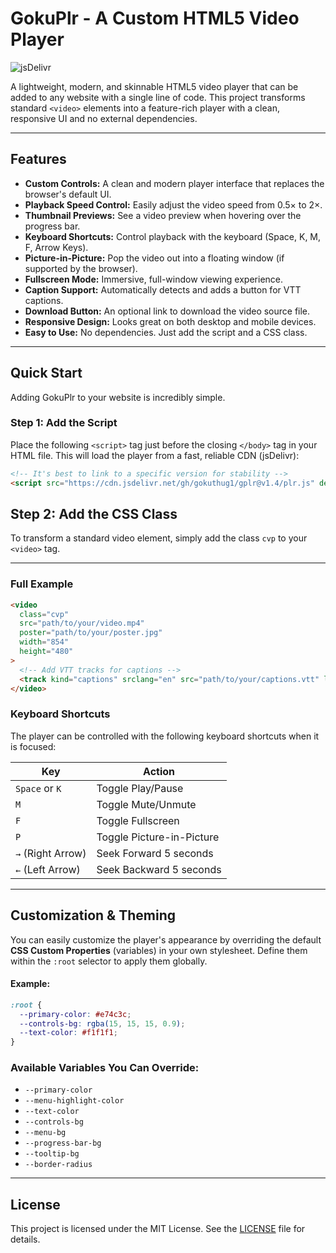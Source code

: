 # GokuPlr - A Custom HTML5 Video Player

![jsDelivr](https://data.jsdelivr.com/v1/package/gh/gokuthug1/gplr/badge)

A lightweight, modern, and skinnable HTML5 video player that can be added to any website with a single line of code. This project transforms standard `<video>` elements into a feature-rich player with a clean, responsive UI and no external dependencies.

---

## Features

- **Custom Controls:** A clean and modern player interface that replaces the browser's default UI.
- **Playback Speed Control:** Easily adjust the video speed from 0.5× to 2×.
- **Thumbnail Previews:** See a video preview when hovering over the progress bar.
- **Keyboard Shortcuts:** Control playback with the keyboard (Space, K, M, F, Arrow Keys).
- **Picture-in-Picture:** Pop the video out into a floating window (if supported by the browser).
- **Fullscreen Mode:** Immersive, full-window viewing experience.
- **Caption Support:** Automatically detects and adds a button for VTT captions.
- **Download Button:** An optional link to download the video source file.
- **Responsive Design:** Looks great on both desktop and mobile devices.
- **Easy to Use:** No dependencies. Just add the script and a CSS class.

---

## Quick Start

Adding GokuPlr to your website is incredibly simple.

### Step 1: Add the Script

Place the following `<script>` tag just before the closing `</body>` tag in your HTML file. This will load the player from a fast, reliable CDN (jsDelivr):

```html
<!-- It's best to link to a specific version for stability -->
<script src="https://cdn.jsdelivr.net/gh/gokuthug1/gplr@v1.4/plr.js" defer></script>
```
## Step 2: Add the CSS Class

To transform a standard video element, simply add the class `cvp` to your `<video>` tag.

---

### Full Example

```html
<video
  class="cvp"
  src="path/to/your/video.mp4"
  poster="path/to/your/poster.jpg"
  width="854"
  height="480"
>
  <!-- Add VTT tracks for captions -->
  <track kind="captions" srclang="en" src="path/to/your/captions.vtt" label="English" default />
</video>
```


### Keyboard Shortcuts

The player can be controlled with the following keyboard shortcuts when it is focused:

| **Key**           | **Action**                  |
|-------------------|-----------------------------|
| `Space` or `K`     | Toggle Play/Pause           |
| `M`               | Toggle Mute/Unmute          |
| `F`               | Toggle Fullscreen           |
| `P`               | Toggle Picture-in-Picture   |
| `→` (Right Arrow) | Seek Forward 5 seconds      |
| `←` (Left Arrow)  | Seek Backward 5 seconds     |

---

## Customization & Theming

You can easily customize the player's appearance by overriding the default **CSS Custom Properties** (variables) in your own stylesheet. Define them within the `:root` selector to apply them globally.

#### Example:

```css
:root {
  --primary-color: #e74c3c;
  --controls-bg: rgba(15, 15, 15, 0.9);
  --text-color: #f1f1f1;
}
```

### Available Variables You Can Override:
- `--primary-color`
- `--menu-highlight-color`
- `--text-color`
- `--controls-bg`
- `--menu-bg`
- `--progress-bar-bg`
- `--tooltip-bg`
- `--border-radius`

---

## License

This project is licensed under the MIT License. See the [LICENSE](LICENSE) file for details.
